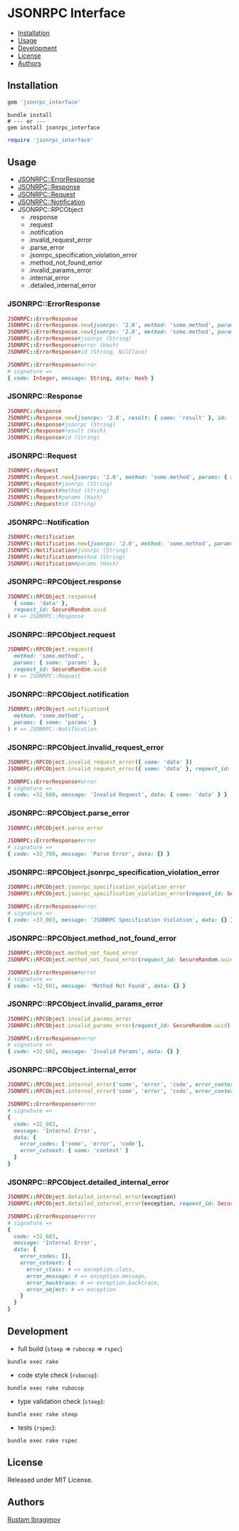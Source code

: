 # JSONRPC Interface

- [Installation](#installation)
- [Usage](#usage)
- [Development](#development)
- [License](#license)
- [Authors](#authors)

## Installation

```ruby
gem 'jsonrpc_interface'
```

```shell
bundle install
# --- or ---
gem install jsonrpc_interface
```

```ruby
require 'jsonrpc_interface'
```

## Usage

- [JSONRPC::ErrorResponse](#jsonrpcerrorresponse)
- [JSONRPC::Response](#jsonrpcresponse)
- [JSONRPC::Request](#jsonrpcrequest)
- [JSONRPC::Notification](#jsonrpcnotification)
- JSONRPC::RPCObject
  - .response
  - .request
  - .notification
  - .invalid_request_error
  - .parse_error
  - .jsonrpc_specification_violation_error
  - .method_not_found_error
  - .invalid_params_error
  - .internal_error
  - .detailed_internal_error

### JSONRPC::ErrorResponse

```ruby
JSONRPC::ErrorResponse
JSONRPC::ErrorResponse.new(jsonrpc: '2.0', method: 'some.method', params: { some: 'params' }, id: nil)
JSONRPC::ErrorResponse.new(jsonrpc: '2.0', method: 'some.method', params: { some: 'params' }, id: 'sOmEiD')
JSONRPC::ErrorResponse#jsonrpc (String)
JSONRPC::ErrorResponse#error (Hash)
JSONRPC::ErrorResponse#id (String, NilClass)

JSONRPC::ErrorResponse#error
# signature =>
{ code: Integer, message: String, data: Hash }
```

### JSONRPC::Response

```ruby
JSONRPC::Response
JSONRPC::Response.new(jsonrpc: '2.0', result: { some: 'result' }, id: 'sOmEiD')
JSONRPC::Response#jsonrpc (String)
JSONRPC::Response#result (Hash)
JSONRPC::Response#id (String)
```

### JSONRPC::Request

```ruby
JSONRPC::Request
JSONRPC::Request.new(jsonrpc: '2.0', method: 'some.method', params: { some: 'params' }, id: 'sOmEiD')
JSONRPC::Request#jsonrpc (String)
JSONRPC::Request#method (String)
JSONRPC::Request#params (Hash)
JSONRPC::Request#id (String)
```

### JSONRPC::Notification

```ruby
JSONRPC::Notification
JSONRPC::Notification.new(jsonrpc: '2.0', method: 'some.method', params: { some: 'params' })
JSONRPC::Notification#jsonrpc (String)
JSONRPC::Notification#method (String)
JSONRPC::Notification#params (Hash)
```

### JSONRPC::RPCObject.response

```ruby
JSONRPC::RPCObject.response(
  { some: 'data' },
  request_id: SecureRandom.uuid
) # => JSONRPC::Response
```

### JSONRPC::RPCObject.request


```ruby
JSONRPC::RPCObject.request(
  method: 'some.method',
  params: { some: 'params' },
  request_id: SecureRandom.uuid
) # => JSONRPC::Request
```

### JSONRPC::RPCObject.notification

```ruby
JSONRPC::RPCObject.notification(
  method: 'some.method',
  params: { some: 'params' }
) # => JSONRPC::Notification
```

### JSONRPC::RPCObject.invalid_request_error

```ruby
JSONRPC::RPCObject.invalid_request_error({ some: 'data' })
JSONRPC::RPCObject.invalid_request_error({ some: 'data' }, request_id: SecureRandom.uuid)

JSONRPC::ErrorResponse#error
# signature =>
{ code: -32_600, message: 'Invalid Request', data: { some: 'data' } }
```

### JSONRPC::RPCObject.parse_error

```ruby
JSONRPC::RPCObject.parse_error

JSONRPC::ErrorResponse#error
# signature =>
{ code: -32_700, message: 'Parse Error', data: {} }
```

### JSONRPC::RPCObject.jsonrpc_specification_violation_error

```ruby
JSONRPC::RPCObject.jsonrpc_specification_violation_error
JSONRPC::RPCObject.jsonrpc_specification_violation_error(request_id: SecureRandom.uuid)

JSONRPC::ErrorResponse#error
# signature =>
{ code: -33_003, message: 'JSONRPC Specification Violation', data: {} }
```

### JSONRPC::RPCObject.method_not_found_error

```ruby
JSONRPC::RPCObject.method_not_found_error
JSONRPC::RPCObject.method_not_found_error(request_id: SecureRandom.uuid)

JSONRPC::ErrorResponse#error
# signature =>
{ code: -32_601, message: 'Method Not Found', data: {} }
```

### JSONRPC::RPCObject.invalid_params_error

```ruby
JSONRPC::RPCObject.invalid_params_error
JSONRPC::RPCObject.invalid_params_error(request_id: SecureRandom.uuid)

JSONRPC::ErrorResponse#error
# signature =>
{ code: -32_602, message: 'Invalid Params', data: {} }
```

### JSONRPC::RPCObject.internal_error

```ruby
JSONRPC::RPCObject.internal_error('some', 'error', 'code', error_context: { some: 'context' })
JSONRPC::RPCObject.internal_error('some', 'error', 'code', error_context: { some: 'context' }, request_id: SecureRandom.uuid)

JSONRPC::ErrorResponse#error
# signature =>
{
  code: -32_603,
  message: 'Internal Error',
  data: {
    error_codes: ['some', 'error', 'code'],
    error_cotnext: { some: 'context' }
  }
}
```

### JSONRPC::RPCObject.detailed_internal_error

```ruby
JSONRPC::RPCObject.detailed_internal_error(exception)
JSONRPC::RPCObject.detailed_internal_error(exception, request_id: SecureRandom.uuid)

JSONRPC::ErrorResponse#error
# signature =>
{
  code: -32_603,
  message: 'Internal Error',
  data: {
    error_codes: [],
    error_cotnext: {
      error_class: # => exception.class,
      error_message: # => exception.message,
      error_backtrace: # => exception.backtrace,
      error_object: # => exception
    }
  }
}
```

## Development

- full build (`steep` => `rubocop` => `rspec`)

```shell
bundle exec rake
```

- code style check (`rubocop`):

```shell
bundle exec rake rubocop
```

- type validation check (`steep`):

```shell
bundle exec rake steep
```

- tests (`rspec`):

```shell
bundle exec rake rspec
```

## License

Released under MIT License.

## Authors

[Rustam Ibragimov](https://github.com/0exp)
